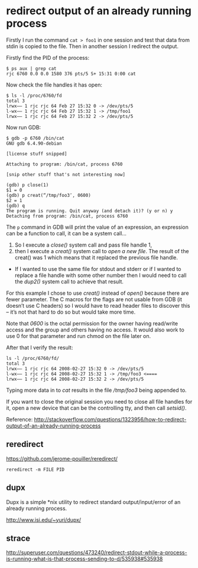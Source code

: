 # redirect output of an already running process
Firstly I run the command `cat > foo1` in one session and test that data from stdin is copied to the file.
Then in another session I redirect the output.

Firstly find the PID of the process:

    $ ps aux | grep cat
    rjc 6760 0.0 0.0 1580 376 pts/5 S+ 15:31 0:00 cat

Now check the file handles it has open:

    $ ls -l /proc/6760/fd
    total 3
    lrwx—— 1 rjc rjc 64 Feb 27 15:32 0 -> /dev/pts/5
    l-wx—— 1 rjc rjc 64 Feb 27 15:32 1 -> /tmp/foo1
    lrwx—— 1 rjc rjc 64 Feb 27 15:32 2 -> /dev/pts/5

Now run GDB:

    $ gdb -p 6760 /bin/cat
    GNU gdb 6.4.90-debian

    [license stuff snipped]

    Attaching to program: /bin/cat, process 6760

    [snip other stuff that's not interesting now]

    (gdb) p close(1)
    $1 = 0
    (gdb) p creat(“/tmp/foo3″, 0600)
    $2 = 1
    (gdb) q
    The program is running. Quit anyway (and detach it)? (y or n) y
    Detaching from program: /bin/cat, process 6760

The `p` command in GDB will print the value of an expression, an expression can be a function to call, it can be a system call…

1. So I execute a *close()* system call and pass file handle 1,
2. then I execute a *creat()* system call to *open a new file*. The result of the creat() was 1 which means that it replaced the previous file handle.
* If I wanted to use the same file for stdout and stderr or if I wanted to replace a file handle with some other number then I would need to call the *dup2()* system call to achieve that result.

For this example I chose to use *creat()* instead of *open()* because there are fewer parameter.
The C macros for the flags are not usable from GDB (it doesn’t use C headers) so I would have to read header files to discover this – it’s not that hard to do so but would take more time.

Note that *0600* is the octal permission for the owner having read/write access and the group and others having no access.
It would also work to use 0 for that parameter and run chmod on the file later on.

After that I verify the result:

    ls -l /proc/6760/fd/
    total 3
    lrwx—— 1 rjc rjc 64 2008-02-27 15:32 0 -> /dev/pts/5
    l-wx—— 1 rjc rjc 64 2008-02-27 15:32 1 -> /tmp/foo3 <====
    lrwx—— 1 rjc rjc 64 2008-02-27 15:32 2 -> /dev/pts/5

Typing more data in to *cat* results in the file */tmp/foo3* being appended to.

If you want to close the original session you need to close all file handles for it, open a new device that can be the controlling tty, and then call *setsid()*.

Reference: http://stackoverflow.com/questions/1323956/how-to-redirect-output-of-an-already-running-process

## reredirect
https://github.com/jerome-pouiller/reredirect/

    reredirect -m FILE PID

## dupx
Dupx is a simple \*nix utility to redirect standard output/input/error of an already running process.

http://www.isi.edu/~yuri/dupx/

## strace
http://superuser.com/questions/473240/redirect-stdout-while-a-process-is-running-what-is-that-process-sending-to-d/535938#535938
